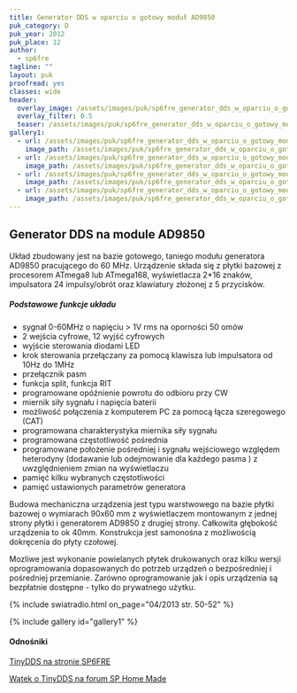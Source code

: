 ```yaml
---
title: Generator DDS w oparciu o gotowy moduł AD9850
puk_category: D
puk_year: 2012
puk_place: 12
author: 
  - sp6fre
tagline: ""
layout: puk
proofread: yes
classes: wide
header:
  overlay_image: /assets/images/puk/sp6fre_generator_dds_w_oparciu_o_gotowy_moduł_ad9850.jpg
  overlay_filter: 0.5
  teaser: /assets/images/puk/sp6fre_generator_dds_w_oparciu_o_gotowy_moduł_ad9850.jpg
gallery1:
  - url: /assets/images/puk/sp6fre_generator_dds_w_oparciu_o_gotowy_moduł_ad9850_1.jpg
    image_path: /assets/images/puk/sp6fre_generator_dds_w_oparciu_o_gotowy_moduł_ad9850_1.jpg
  - url: /assets/images/puk/sp6fre_generator_dds_w_oparciu_o_gotowy_moduł_ad9850_2.jpg
    image_path: /assets/images/puk/sp6fre_generator_dds_w_oparciu_o_gotowy_moduł_ad9850_2.jpg
  - url: /assets/images/puk/sp6fre_generator_dds_w_oparciu_o_gotowy_moduł_ad9850_3.jpg
    image_path: /assets/images/puk/sp6fre_generator_dds_w_oparciu_o_gotowy_moduł_ad9850_3.jpg
  - url: /assets/images/puk/sp6fre_generator_dds_w_oparciu_o_gotowy_moduł_ad9850_4.jpg
    image_path: /assets/images/puk/sp6fre_generator_dds_w_oparciu_o_gotowy_moduł_ad9850_4.jpg
---
```


Generator DDS na module AD9850
------------------------------

Układ zbudowany jest na bazie gotowego, taniego modułu generatora AD9850 pracującego do 60 MHz. Urządzenie składa się z płytki bazowej z procesorem ATmega8 lub ATmega168, wyświetlacza 2\*16 znaków, impulsatora 24 impulsy/obrót oraz klawiatury złożonej z 5 przycisków.

##### Podstawowe funkcje układu

* sygnał 0-60MHz o napięciu > 1V rms na oporności 50 omów
* 2 wejścia cyfrowe, 12 wyjść cyfrowych
* wyjście sterowania diodami LED
* krok sterowania przełączany za pomocą klawisza lub impulsatora od 10Hz do 1MHz
* przełącznik pasm
* funkcja split, funkcja RIT
* programowane opóźnienie powrotu do odbioru przy CW
* miernik siły sygnału i napięcia baterii
* możliwość połączenia z komputerem PC za pomocą łącza szeregowego (CAT)
* programowana charakterystyka miernika siły sygnału
* programowana częstotliwość pośrednia
* programowane położenie pośredniej i sygnału wejściowego względem heterodyny (dodawanie  lub odejmowanie dla każdego pasma ) z uwzględnieniem zmian na wyświetlaczu
* pamięć kilku wybranych częstotliwości
* pamięć ustawionych parametrów generatora

Budowa mechaniczna urządzenia jest typu warstwowego na bazie płytki bazowej o wymiarach 90x60 mm z wyświetlaczem montowanym z jednej strony płytki i generatorem AD9850 z drugiej strony. Całkowita głębokość urządzenia to ok 40mm. Konstrukcja jest samonośna z możliwością dokręcenia do płyty czołowej.

Mozliwe jest wykonanie powielanych płytek drukowanych oraz kilku wersji oprogramowania dopasowanych do potrzeb urządzeń o bezpośredniej i pośredniej przemianie. Zarówno oprogramowanie jak i opis urządzenia są bezpłatnie dostępne - tylko do prywatnego użytku.

{% include swiatradio.html on_page="04/2013 str. 50-52" %}

{% include gallery id="gallery1" %}

#### Odnośniki

[TinyDDS na stronie SP6FRE](http://lx-net.pl/hr/dds/tiny_dds.html)

[Wątek o TinyDDS na forum SP Home Made](http://sp-hm.pl/thread-1364.html)




 


